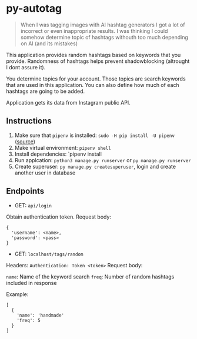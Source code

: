 # py-autotag

> When I was tagging images with AI hashtag generators I got a lot of incorrect or even inappropriate results. I was thinking I could somehow determine topic of hashtags withouth too much depending on AI (and its mistakes)

This application provides random hashtags based on keywords that you provide. Randomness of hashtags helps prevent shadowblocking (altrought I dont assure it).

You determine topics for your account. Those topics are search keywords that are used in this application. You can also define how much of each hashtags are going to be added.

Application gets its data from Instagram public API.

## Instructions

1. Make sure that `pipenv` is installed: `sudo -H pip install -U pipenv` ([source](https://stackoverflow.com/a/47898336))
2. Make virtual environment: `pipenv shell`
3. Install dependencies: `pipenv install
4. Run applcation: `python3 manage.py runserver` or `py manage.py runserver`
5. Create superuser: `py manage.py createsuperuser`, login and create another user in database

## Endpoints

- GET: `api/login`

Obtain authentication token.
Request body:

```
{
  'username': <name>,
  'password': <pass>
}
```

- GET: `localhost/tags/random`

Headers: `Authentication: Token <token>`
Request body:

`name`: Name of the keyword search
`freq`: Number of random hashtags included in response

Example:
```
[
  {
    'name': 'handmade'
    'freq': 5
  }
]
```
